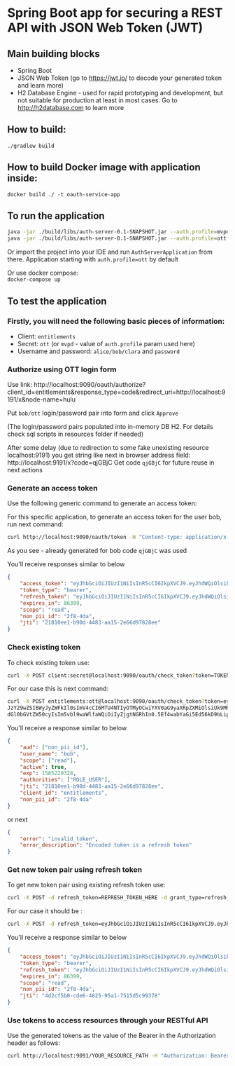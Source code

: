 
# Spring Boot app for securing a REST API with JSON Web Token (JWT)

## Main building blocks
 * Spring Boot
 * JSON Web Token (go to https://jwt.io/ to decode your generated token and learn more)
 * H2 Database Engine - used for rapid prototyping and development, but not suitable for production at least in most cases. Go to http://h2database.com to learn more

## How to build:
    ./gradlew build

## How to build Docker image with application inside:
    docker build ./ -t oauth-service-app

## To run the application

```bash
java -jar ./build/libs/auth-server-0.1-SNAPSHOT.jar --auth.profile=mvpd
java -jar ./build/libs/auth-server-0.1-SNAPSHOT.jar --auth.profile=ott
```

Or import the project into your IDE and run `AuthServerApplication` from there.
Application starting with `auth.profile=ott` by default

Or use docker compose:  
`docker-compose up`

## To test the application

### Firstly, you will need the following basic pieces of information:

 * Client: `entitlements`
 * Secret: `ott` (or `mvpd` - value of `auth.profile` param used here)
 * Username and password: `alice/bob/clara` and `password`

### Authorize using OTT login form

Use link: http://localhost:9090/oauth/authorize?client_id=entitlements&response_type=code&redirect_uri=http://localhost:9191/x&node-name=hulu

Put `bob/ott` login/password pair into form and click `Approve`

(The login/password pairs populated into in-memory DB H2. For details check sql scripts in resources folder if needed)

After some delay (due to redirection to some fake unexisting resource localhost:9191) you get string like next in browser address field:
http://localhost:9191/x?code=qjGBjC
Get code `qjGBjC` for future reuse in next actions

### Generate an access token

Use the following generic command to generate an access token:

For this specific application, to generate an access token for the user bob, run next command:

```bash
curl http://localhost:9090/oauth/token -H "Content-type: application/x-www-form-urlencoded" -d 'grant_type=authorization_code&redirect_uri=http://localhost:9191/x&code=qjGBjC' -u entitlements:ott
```
As you see - already generated for bob code `qjGBjC` was used

You'll receive responses similar to below

```json
{
    "access_token": "eyJhbGciOiJIUzI1NiIsInR5cCI6IkpXVCJ9.eyJhdWQiOlsibm9uX3BpaV9pZCJdLCJ1c2VyX25hbWUiOiJib2IiLCJzY29wZSI6WyJyZWFkIl0sImV4cCI6MTU4NTIyOTMyOCwiYXV0aG9yaXRpZXMiOlsiUk9MRV9VU0VSIl0sImp0aSI6IjIxODEwZWUxLWI5MGQtNDQ4My1hYTE1LTJlNjZkOTc4MjhlZSIsImNsaWVudF9pZCI6ImVudGl0bGVtZW50cyIsIm5vbl9waWlfaWQiOiIyZjgtNGRhIn0.5Ef4wabYaGi5Ed56kD9bLip92BDx6-WeKNfmwh7P-wI",
    "token_type": "bearer",
    "refresh_token": "eyJhbGciOiJIUzI1NiIsInR5cCI6IkpXVCJ9.eyJhdWQiOlsibm9uX3BpaV9pZCJdLCJ1c2VyX25hbWUiOiJib2IiLCJzY29wZSI6WyJyZWFkIl0sImF0aSI6IjIxODEwZWUxLWI5MGQtNDQ4My1hYTE1LTJlNjZkOTc4MjhlZSIsImV4cCI6MTU4NzczNDkyOCwiYXV0aG9yaXRpZXMiOlsiUk9MRV9VU0VSIl0sImp0aSI6ImFmOTk4NzNlLTVkMzItNDk1MS04YWFmLWFjN2VjYmViZjE4YiIsImNsaWVudF9pZCI6ImVudGl0bGVtZW50cyIsIm5vbl9waWlfaWQiOiIyZjgtNGRhIn0.pwDQPzq_pMzOMb5f_0GcZWo_mcd2ncT4oI-qbneOI_Y",
    "expires_in": 86399,
    "scope": "read",
    "non_pii_id": "2f8-4da",
    "jti": "21810ee1-b90d-4483-aa15-2e66d97828ee"
}
```

### Check existing token

To check existing token use:
```bash
curl -X POST client:secret@localhost:9090/oauth/check_token?token=TOKEN_HERE
```

For our case this is next command:
```bash
curl -X POST entitlements:ott@localhost:9090/oauth/check_token?token=eyJhbGciOiJIUzI1NiIsInR5cCI6IkpXVCJ9.eyJhdWQiOlsibm9uX3BpaV9pZCJdLCJ1c2VyX25hbWUiOiJib2IiLC
JzY29wZSI6WyJyZWFkIl0sImV4cCI6MTU4NTIyOTMyOCwiYXV0aG9yaXRpZXMiOlsiUk9MRV9VU0VSIl0sImp0aSI6IjIxODEwZWUxLWI5MGQtNDQ4My1hYTE1LTJlNjZkOTc4MjhlZSIsImNsaWVudF9pZCI6ImVu
dGl0bGVtZW50cyIsIm5vbl9waWlfaWQiOiIyZjgtNGRhIn0.5Ef4wabYaGi5Ed56kD9bLip92BDx6-WeKNfmwh7P-wI
```

You'll receive a response similar to below
```json
{
    "aud": ["non_pii_id"],
    "user_name": "bob",
    "scope": ["read"],
    "active": true,
    "exp": 1585229328,
    "authorities": ["ROLE_USER"],
    "jti": "21810ee1-b90d-4483-aa15-2e66d97828ee",
    "client_id": "entitlements",
    "non_pii_id": "2f8-4da"
}
```
or next
```json
{
    "error": "invalid_token",
    "error_description": "Encoded token is a refresh token"
}
```

### Get new token pair using refresh token

To get new token pair using existing refresh token use:
```bash
curl -X POST -d refresh_token=REFRESH_TOKEN_HERE -d grant_type=refresh_token client:secret@localhost:9090/oauth/token
```

For our case it should be :
```bash
curl -X POST -d refresh_token=eyJhbGciOiJIUzI1NiIsInR5cCI6IkpXVCJ9.eyJhdWQiOlsibm9uX3BpaV9pZCJdLCJ1c2VyX25hbWUiOiJib2IiLCJzY29wZSI6WyJyZWFkIl0sImF0aSI6IjIxODEwZWUxLWI5MGQtNDQ4My1hYTE1LTJlNjZkOTc4MjhlZSIsImV4cCI6MTU4NzczNDkyOCwiYXV0aG9yaXRpZXMiOlsiUk9MRV9VU0VSIl0sImp0aSI6ImFmOTk4NzNlLTVkMzItNDk1MS04YWFmLWFjN2VjYmViZjE4YiIsImNsaWVudF9pZCI6ImVudGl0bGVtZW50cyIsIm5vbl9waWlfaWQiOiIyZjgtNGRhIn0.pwDQPzq_pMzOMb5f_0GcZWo_mcd2ncT4oI-qbneOI_Y -d grant_type=refresh_token entitlements:ott@localhost:9090/oauth/token
```

You'll receive a response similar to below
```json
{
    "access_token": "eyJhbGciOiJIUzI1NiIsInR5cCI6IkpXVCJ9.eyJhdWQiOlsibm9uX3BpaV9pZCJdLCJ1c2VyX25hbWUiOiJib2IiLCJzY29wZSI6WyJyZWFkIl0sImV4cCI6MTU4NTIyOTY5MywiYXV0aG9yaXRpZXMiOlsiUk9MRV9VU0VSIl0sImp0aSI6IjRkMmNmNWIwLWNkZTYtNDgyNS05NWExLTc1MTVkNWM5OTM3OCIsImNsaWVudF9pZCI6ImVudGl0bGVtZW50cyIsIm5vbl9waWlfaWQiOiIyZjgtNGRhIn0.XqP3T4hrROecgNqHIAgL1sBUhraN-I6pM3q0rbJjSus",
    "token_type": "bearer",
    "refresh_token": "eyJhbGciOiJIUzI1NiIsInR5cCI6IkpXVCJ9.eyJhdWQiOlsibm9uX3BpaV9pZCJdLCJ1c2VyX25hbWUiOiJib2IiLCJzY29wZSI6WyJyZWFkIl0sImF0aSI6IjRkMmNmNWIwLWNkZTYtNDgyNS05NWExLTc1MTVkNWM5OTM3OCIsImV4cCI6MTU4NzczNDkyOCwiYXV0aG9yaXRpZXMiOlsiUk9MRV9VU0VSIl0sImp0aSI6ImFmOTk4NzNlLTVkMzItNDk1MS04YWFmLWFjN2VjYmViZjE4YiIsImNsaWVudF9pZCI6ImVudGl0bGVtZW50cyIsIm5vbl9waWlfaWQiOiIyZjgtNGRhIn0.XNjkVBwrldmX16ziIgdIZNGGcdrLPoLxkf4YWXxX1xU",
    "expires_in": 86399,
    "scope": "read",
    "non_pii_id": "2f8-4da",
    "jti": "4d2cf5b0-cde6-4825-95a1-7515d5c99378"
}

```

### Use tokens to access resources through your RESTful API

Use the generated tokens as the value of the Bearer in the Authorization header as follows:

```bash
curl http://localhost:9091/YOUR_RESOURCE_PATH -H "Authorization: Bearer ACCESS_TOKEN_HERE"
```

